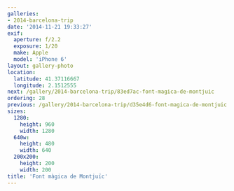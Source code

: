 ```yaml
---
galleries:
- 2014-barcelona-trip
date: '2014-11-21 19:33:27'
exif:
  aperture: f/2.2
  exposure: 1/20
  make: Apple
  model: 'iPhone 6'
layout: gallery-photo
location:
  latitude: 41.37116667
  longitude: 2.1512555
next: /gallery/2014-barcelona-trip/83ed7ac-font-magica-de-montjuic
ordering: 28
previous: /gallery/2014-barcelona-trip/d35e4d6-font-magica-de-montjuic
sizes:
  1280:
    height: 960
    width: 1280
  640w:
    height: 480
    width: 640
  200x200:
    height: 200
    width: 200
title: 'Font màgica de Montjuïc'
---
```

